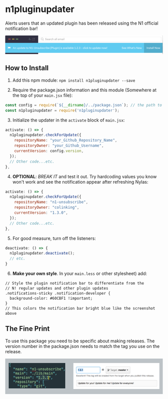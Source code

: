 # n1pluginupdater

Alerts users that an updated plugin has been released using the N1 official notification bar!

![Example N1 Plugin Notification](README/notification.png)

## How to Install

1. Add this npm module: `npm install n1pluginupdater --save`

2. Require the package.json information and this module (Somewhere at the top of your `main.jsx` file):
  ```jsx
  const config = require(`${__dirname}/../package.json`); // the path to your package.json
  const n1pluginupdater = require('n1pluginupdater');
  ```

3. Initialize the updater in the `activate` block of `main.jsx`:
  ```jsx
  activate: () => {
    n1pluginupdater.checkForUpdate({
      repositoryName: "your_Github_Repository_Name",
      repositoryOwner: "your_Github_Username",
      currentVersion: config.version,
    });
    // Other code...etc.
  },
  ```
  
4. **OPTIONAL**: *BREAK IT* and test it out. Try hardcoding values you know won't work and see the notification appear after refreshing Nylas:
  ```jsx
  activate: () => {
    n1pluginupdater.checkForUpdate({
      repositoryName: "n1-unsubscribe",
      repositoryOwner: "colinking",
      currentVersion: "1.3.0",
    });
    // Other code...etc.
  },
  ```
  
5. For good measure, turn off the listeners:
  ```jsx
  deactivate: () => {
    n1pluginupdater.deactivate();
    // etc.
  }
  ```
  
6. **Make your own style**. In your `main.less` or other stylesheet) add:
  ```less
  // Style the plugin notification bar to differentiate from the
  // N! regular updates and other plugin updates
  .notifications-sticky .notification-developer {
  	background-color: #60CBF1 !important;
  }
  // This colors the notification bar bright blue like the screenshot above
  ```

## The Fine Print

To use this package you need to be specific about making releases. The version number in the package.json needs to match the tag you use on the release.

![Note on tag use](README/tag.png)

